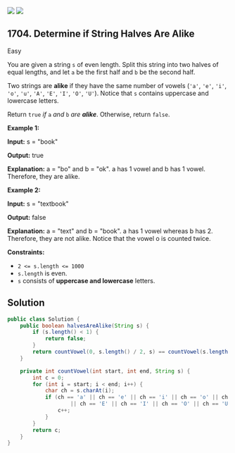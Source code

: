 [![](https://img.shields.io/github/stars/javadev/LeetCode-in-Java?label=Stars&style=flat-square)](https://github.com/javadev/LeetCode-in-Java)
[![](https://img.shields.io/github/forks/javadev/LeetCode-in-Java?label=Fork%20me%20on%20GitHub%20&style=flat-square)](https://github.com/javadev/LeetCode-in-Java/fork)

## 1704\. Determine if String Halves Are Alike

Easy

You are given a string `s` of even length. Split this string into two halves of equal lengths, and let `a` be the first half and `b` be the second half.

Two strings are **alike** if they have the same number of vowels (`'a'`, `'e'`, `'i'`, `'o'`, `'u'`, `'A'`, `'E'`, `'I'`, `'O'`, `'U'`). Notice that `s` contains uppercase and lowercase letters.

Return `true` _if_ `a` _and_ `b` _are **alike**_. Otherwise, return `false`.

**Example 1:**

**Input:** s = "book"

**Output:** true

**Explanation:** a = "bo" and b = "ok". a has 1 vowel and b has 1 vowel. Therefore, they are alike.

**Example 2:**

**Input:** s = "textbook"

**Output:** false

**Explanation:** a = "text" and b = "book". a has 1 vowel whereas b has 2. Therefore, they are not alike. Notice that the vowel o is counted twice.

**Constraints:**

*   `2 <= s.length <= 1000`
*   `s.length` is even.
*   `s` consists of **uppercase and lowercase** letters.

## Solution

```java
public class Solution {
    public boolean halvesAreAlike(String s) {
        if (s.length() < 1) {
            return false;
        }
        return countVowel(0, s.length() / 2, s) == countVowel(s.length() / 2, s.length(), s);
    }

    private int countVowel(int start, int end, String s) {
        int c = 0;
        for (int i = start; i < end; i++) {
            char ch = s.charAt(i);
            if (ch == 'a' || ch == 'e' || ch == 'i' || ch == 'o' || ch == 'u' || ch == 'A'
                    || ch == 'E' || ch == 'I' || ch == 'O' || ch == 'U') {
                c++;
            }
        }
        return c;
    }
}
```